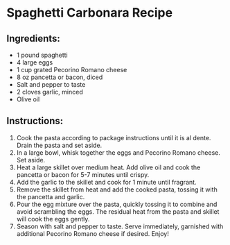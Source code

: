 # Spaghetti Carbonara Recipe

## Ingredients:
- 1 pound spaghetti
- 4 large eggs
- 1 cup grated Pecorino Romano cheese
- 8 oz pancetta or bacon, diced
- Salt and pepper to taste
- 2 cloves garlic, minced
- Olive oil

## Instructions:

1. Cook the pasta according to package instructions until it is al dente. Drain the pasta and set aside.
2. In a large bowl, whisk together the eggs and Pecorino Romano cheese. Set aside.
3. Heat a large skillet over medium heat. Add olive oil and cook the pancetta or bacon for 5-7 minutes until crispy.
4. Add the garlic to the skillet and cook for 1 minute until fragrant.
5. Remove the skillet from heat and add the cooked pasta, tossing it with the pancetta and garlic.
6. Pour the egg mixture over the pasta, quickly tossing it to combine and avoid scrambling the eggs. The residual heat from the pasta and skillet will cook the eggs gently.
7. Season with salt and pepper to taste. Serve immediately, garnished with additional Pecorino Romano cheese if desired. Enjoy!
